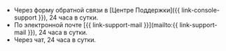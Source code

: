 * Через форму обратной связи в [Центре Поддержки]({{ link-console-support }}), 24 часа в сутки.
* По электронной почте [{{ link-support-mail }}](mailto:{{ link-support-mail }}), 24 часа в сутки.
* Через чат, 24 часа в сутки.